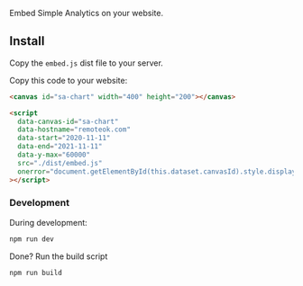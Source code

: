 Embed Simple Analytics on your website.

## Install

Copy the `embed.js` dist file to your server.

Copy this code to your website:

```html
<canvas id="sa-chart" width="400" height="200"></canvas>

<script
  data-canvas-id="sa-chart"
  data-hostname="remoteok.com"
  data-start="2020-11-11"
  data-end="2021-11-11"
  data-y-max="60000"
  src="./dist/embed.js"
  onerror="document.getElementById(this.dataset.canvasId).style.display = 'none'"
></script>
```

### Development

During development:

```bash
npm run dev
```

Done? Run the build script

```
npm run build
```
